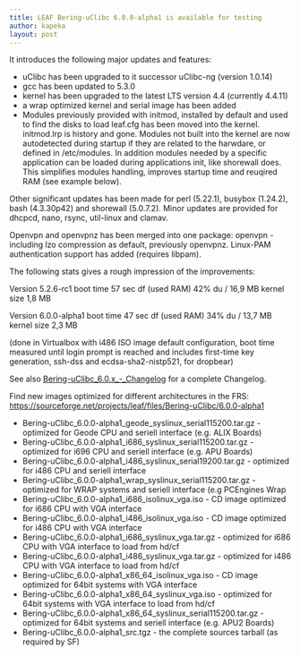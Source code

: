 ```yaml
---
title: LEAF Bering-uClibc 6.0.0-alpha1 is available for testing
author: kapeka
layout: post
---
```

It introduces the following major updates and features:

* uClibc has been upgraded to it successor uClibc-ng (version 1.0.14)
* gcc has been updated to 5.3.0
* kernel has been upgraded to the latest LTS version 4.4 (currently 4.4.11)
* a wrap optimized kernel and serial image has been added
* Modules previously provided with initmod, installed by default and used to find
the disks to load leaf.cfg has been moved into the kernel. initmod.lrp is history and gone.
Modules not built into the kernel are now autodetected during startup if they are related
to the harwdare, or defined in /etc/modules.
In addition modules needed by a specific application can be loaded during applications init, 
like shorewall does.
This simplifies modules handling, improves startup time and reuqired RAM (see example below).

Other significant updates has been made for perl (5.22.1), busybox (1.24.2), bash (4.3.30p42)
and shorewall (5.0.7.2).
Minor updates are provided for dhcpcd, nano, rsync, util-linux and clamav.

Openvpn and openvpnz has been merged into one package: openvpn - including
lzo compression as default, previously openvpnz. Linux-PAM authentication support
has added (requires libpam).

The following stats gives a rough impression of the improvements:
		
Version 5.2.6-rc1
boot time 	57 sec
df (used RAM)	42%
du /		16,9 MB
kernel size	1,8 MB

Version 6.0.0-alpha1
boot time	47 sec
df (used RAM)	34%
du /		13,7 MB
kernel size	2,3 MB

(done in Virtualbox with i486 ISO image default configuration, 
boot time measured until login prompt is reached and includes 
first-time key generation, ssh-dss and ecdsa-sha2-nistp521, for dropbear)

See also
<a href="{{ site.buc_wiki_url }}/Bering-uClibc_6.0.x_-_Changelog">Bering-uClibc_6.0.x_-_Changelog</a>
for a complete Changelog.

<p>Find new images optimized for different architectures in the FRS:
<a href="https://sourceforge.net/projects/leaf/files/Bering-uClibc/6.0.0-alpha1">https://sourceforge.net/projects/leaf/files/Bering-uClibc/6.0.0-alpha1</a>
<ul>

<li>Bering-uClibc_6.0.0-alpha1_geode_syslinux_serial115200.tar.gz - optimized for Geode CPU and seriell interface (e.g. ALIX Boards) </li>

<li>Bering-uClibc_6.0.0-alpha1_i686_syslinux_serial115200.tar.gz - optimized for i696 CPU and seriell interface (e.g. APU Boards) </li>

<li>Bering-uClibc_6.0.0-alpha1_i486_syslinux_serial19200.tar.gz - optimized for i486 CPU and seriell interface </li>

<li>Bering-uClibc_6.0.0-alpha1_wrap_syslinux_serial115200.tar.gz - optimized for WRAP systems and seriell interface (e.g PCEngines Wrap </li>

<li>Bering-uClibc_6.0.0-alpha1_i686_isolinux_vga.iso - CD image optimized for i686 CPU with VGA interface</li>

<li>Bering-uClibc_6.0.0-alpha1_i486_isolinux_vga.iso - CD image optimized for i486 CPU with VGA interface</li>

<li>Bering-uClibc_6.0.0-alpha1_i686_syslinux_vga.tar.gz - optimized for i686 CPU with VGA interface to load from hd/cf</li>

<li>Bering-uClibc_6.0.0-alpha1_i486_syslinux_vga.tar.gz - optimized for i486 CPU with VGA interface to load from hd/cf</li>

<li>Bering-uClibc_6.0.0-alpha1_x86_64_isolinux_vga.iso - CD image optimized for 64bit systems  with VGA interface</li>

<li>Bering-uClibc_6.0.0-alpha1_x86_64_syslinux_vga.iso - optimized for 64bit systems  with VGA interface to load from hd/cf</li>

<li>Bering-uClibc_6.0.0-alpha1_x86_64_syslinux_serial115200.tar.gz - optimized for 64bit systems and seriell interface (e.g. APU2 Boards) </li>

<li>Bering-uClibc_6.0.0-alpha1_src.tgz - the complete sources tarball (as required by SF)</li>
</ul>
